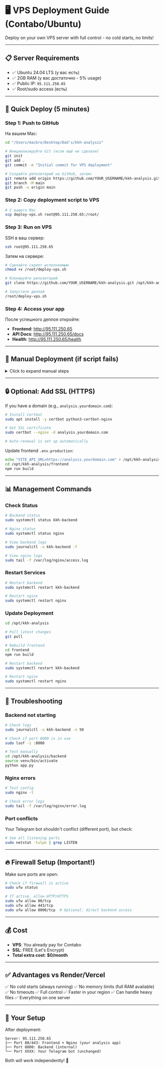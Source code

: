 # 🖥️ VPS Deployment Guide (Contabo/Ubuntu)

Deploy on your own VPS server with full control - no cold starts, no limits!

---

## 📋 Server Requirements

- ✅ Ubuntu 24.04 LTS (у вас есть)
- ✅ 2GB RAM (у вас достаточно - 5% usage)
- ✅ Public IP: `95.111.250.65`
- ✅ Root/sudo access (есть)

---

## 🚀 Quick Deploy (5 minutes)

### Step 1: Push to GitHub

На вашем Mac:

```bash
cd "/Users/macbro/Desktop/Dad's/kkh-analysis"

# Инициализируйте Git (если ещё не сделали)
git init
git add .
git commit -m "Initial commit for VPS deployment"

# Создайте репозиторий на GitHub, затем:
git remote add origin https://github.com/YOUR_USERNAME/kkh-analysis.git
git branch -M main
git push -u origin main
```

### Step 2: Copy deployment script to VPS

```bash
# С вашего Mac
scp deploy-vps.sh root@95.111.250.65:/root/
```

### Step 3: Run on VPS

SSH в ваш сервер:

```bash
ssh root@95.111.250.65
```

Затем на сервере:

```bash
# Сделайте скрипт исполняемым
chmod +x /root/deploy-vps.sh

# Клонируйте репозиторий
git clone https://github.com/YOUR_USERNAME/kkh-analysis.git /opt/kkh-analysis

# Запустите деплой
/root/deploy-vps.sh
```

### Step 4: Access your app

После успешного деплоя откройте:

- **Frontend**: http://95.111.250.65
- **API Docs**: http://95.111.250.65/docs
- **Health**: http://95.111.250.65/health

---

## 🔧 Manual Deployment (if script fails)

<details>
<summary>Click to expand manual steps</summary>

### 1. Install Dependencies

```bash
# Update system
sudo apt update
sudo apt upgrade -y

# Install Python 3.11
sudo apt install -y python3.11 python3.11-venv python3-pip

# Install Node.js 20.x
curl -fsSL https://deb.nodesource.com/setup_20.x | sudo -E bash -
sudo apt install -y nodejs

# Install Nginx
sudo apt install -y nginx

# Install Git
sudo apt install -y git
```

### 2. Clone Repository

```bash
cd /opt
sudo git clone https://github.com/YOUR_USERNAME/kkh-analysis.git
sudo chown -R $USER:$USER kkh-analysis
cd kkh-analysis
```

### 3. Setup Backend

```bash
cd /opt/kkh-analysis/backend

# Create virtual environment
python3.11 -m venv venv
source venv/bin/activate

# Install dependencies
pip install --upgrade pip
pip install -r requirements.txt
```

### 4. Build Frontend

```bash
cd /opt/kkh-analysis/frontend

# Create production env
echo "VITE_API_URL=http://95.111.250.65" > .env.production

# Install and build
npm install
npm run build
```

### 5. Create Backend Service

```bash
sudo nano /etc/systemd/system/kkh-backend.service
```

Paste:

```ini
[Unit]
Description=KKH Analysis Backend
After=network.target

[Service]
Type=simple
User=root
WorkingDirectory=/opt/kkh-analysis/backend
Environment="PATH=/opt/kkh-analysis/backend/venv/bin"
Environment="PORT=8000"
Environment="FRONTEND_URL=http://95.111.250.65"
ExecStart=/opt/kkh-analysis/backend/venv/bin/uvicorn app:app --host 0.0.0.0 --port 8000
Restart=always
RestartSec=10

[Install]
WantedBy=multi-user.target
```

Enable and start:

```bash
sudo systemctl daemon-reload
sudo systemctl enable kkh-backend
sudo systemctl start kkh-backend
sudo systemctl status kkh-backend
```

### 6. Configure Nginx

```bash
sudo nano /etc/nginx/sites-available/kkh-analysis
```

Paste:

```nginx
server {
    listen 80;
    server_name _;

    # Frontend
    location / {
        root /opt/kkh-analysis/frontend/dist;
        try_files $uri $uri/ /index.html;
        add_header Cache-Control "no-cache";
    }

    # Backend API
    location /api/ {
        proxy_pass http://localhost:8000;
        proxy_http_version 1.1;
        proxy_set_header Host $host;
        proxy_set_header X-Real-IP $remote_addr;
        proxy_set_header X-Forwarded-For $proxy_add_x_forwarded_for;
    }

    # Health & Docs
    location ~ ^/(health|docs|openapi.json) {
        proxy_pass http://localhost:8000;
        proxy_http_version 1.1;
        proxy_set_header Host $host;
    }
}
```

Enable site:

```bash
sudo ln -sf /etc/nginx/sites-available/kkh-analysis /etc/nginx/sites-enabled/
sudo rm -f /etc/nginx/sites-enabled/default
sudo nginx -t
sudo systemctl restart nginx
```

</details>

---

## 🔒 Optional: Add SSL (HTTPS)

If you have a domain (e.g., `analysis.yourdomain.com`):

```bash
# Install Certbot
sudo apt install -y certbot python3-certbot-nginx

# Get SSL certificate
sudo certbot --nginx -d analysis.yourdomain.com

# Auto-renewal is set up automatically
```

Update frontend `.env.production`:
```bash
echo "VITE_API_URL=https://analysis.yourdomain.com" > /opt/kkh-analysis/frontend/.env.production
cd /opt/kkh-analysis/frontend
npm run build
```

---

## 📊 Management Commands

### Check Status

```bash
# Backend status
sudo systemctl status kkh-backend

# Nginx status
sudo systemctl status nginx

# View backend logs
sudo journalctl -u kkh-backend -f

# View nginx logs
sudo tail -f /var/log/nginx/access.log
```

### Restart Services

```bash
# Restart backend
sudo systemctl restart kkh-backend

# Restart nginx
sudo systemctl restart nginx
```

### Update Deployment

```bash
cd /opt/kkh-analysis

# Pull latest changes
git pull

# Rebuild frontend
cd frontend
npm run build

# Restart backend
sudo systemctl restart kkh-backend

# Restart nginx
sudo systemctl restart nginx
```

---

## 🐛 Troubleshooting

### Backend not starting

```bash
# Check logs
sudo journalctl -u kkh-backend -n 50

# Check if port 8000 is in use
sudo lsof -i :8000

# Test manually
cd /opt/kkh-analysis/backend
source venv/bin/activate
python app.py
```

### Nginx errors

```bash
# Test config
sudo nginx -t

# Check error logs
sudo tail -f /var/log/nginx/error.log
```

### Port conflicts

Your Telegram bot shouldn't conflict (different port), but check:

```bash
# See all listening ports
sudo netstat -tulpn | grep LISTEN
```

---

## 🔥 Firewall Setup (Important!)

Make sure ports are open:

```bash
# Check if firewall is active
sudo ufw status

# If active, allow HTTP/HTTPS
sudo ufw allow 80/tcp
sudo ufw allow 443/tcp
sudo ufw allow 8000/tcp  # Optional: direct backend access
```

---

## 💰 Cost

- **VPS**: You already pay for Contabo
- **SSL**: FREE (Let's Encrypt)
- **Total extra cost**: **$0/month**

---

## ✅ Advantages vs Render/Vercel

✅ No cold starts (always running)
✅ No memory limits (full RAM available)
✅ No timeouts
✅ Full control
✅ Faster in your region
✅ Can handle heavy files
✅ Everything on one server

---

## 📱 Your Setup

After deployment:

```
Server: 95.111.250.65
├── Port 80/443: Frontend + Nginx (your analysis app)
├── Port 8000: Backend (internal)
└── Port XXXX: Your Telegram bot (unchanged)
```

Both will work independently! 🎉

